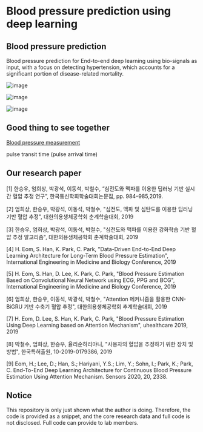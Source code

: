 # Blood pressure prediction using deep learning

## Blood pressure prediction

Blood pressure prediction for End-to-end deep learning using bio-signals as input, with a focus on detecting hypertension, which accounts for a significant portion of disease-related mortality.

![image](https://user-images.githubusercontent.com/38157496/78991062-06936580-7b73-11ea-9976-bcea468624ae.png)

![image](https://user-images.githubusercontent.com/38157496/78991931-1744db00-7b75-11ea-921d-b79ff0b4befe.png)

![image](https://user-images.githubusercontent.com/38157496/78991956-29bf1480-7b75-11ea-86d1-7efb5624ba0b.png)

## Good thing to see together

[Blood pressure measurement](https://en.wikipedia.org/wiki/Blood_pressure_measurement)

pulse transit time (pulse arrival time)



## Our research paper

[1] 한승우, 엄희상, 박광석, 이동석, 박철수, “심전도와 맥파를 이용한 딥러닝 기반 실시간 혈압 추정 연구”, 한국통신학회학술대회논문집, pp. 984–985,2019.

[2] 엄희상, 한승우, 박광석, 이동석, 박철수, "심전도, 맥파 및 심탄도를 이용한 딥러닝 기반 혈압 추정", 대한의용생체공학회 춘계학술대회, 2019

[3] 한승우, 엄희상, 박광석, 이동석, 박철수, "심전도와 맥파를 이용한 강화학습 기반 혈압 추정 알고리즘", 대한의용생체공학회 춘계학술대회, 2019

[4] H. Eom, S. Han, K. Park, C. Park, "Data-Driven End-to-End Deep Learning Architecture for Long-Term Blood Pressure Estimation", International Engineering in Medicine and Biology Conference, 2019

[5] H. Eom, S. Han, D. Lee, K. Park, C. Park, "Blood Pressure Estimation Based on Convolutional Neural Network using ECG, PPG and BCG", International Engineering in Medicine and Biology Conference, 2019

[6] 엄희상, 한승우, 이동석, 박광석, 박철수, "Attention 메커니즘을 활용한 CNN-BiGRU 기반 수축기 혈압 추정",  대한의용생체공학회 추계학술대회, 2019

[7] H. Eom, D. Lee, S. Han, K. Park, C. Park, "Blood Pressure Estimation Using Deep Learning based on Attention Mechanism", uhealthcare 2019, 2019

[8] 박철수, 엄희상, 한승우, 율리순하리야니, "사용자의 혈압을 추정하기 위한 장치 및 방법", 한국특허출원, 10-2019-0179386, 2019

[9] Eom, H.; Lee, D.; Han, S.; Hariyani, Y.S.; Lim, Y.; Sohn, I.; Park, K.; Park, C. End-To-End Deep Learning Architecture for Continuous Blood Pressure Estimation Using Attention Mechanism. Sensors 2020, 20, 2338.

## Notice

This repository is only just shown what the author is doing. Therefore, the code is provided as a snippet, and the core research data and full code is not disclosed. Full code can provide to lab members.

